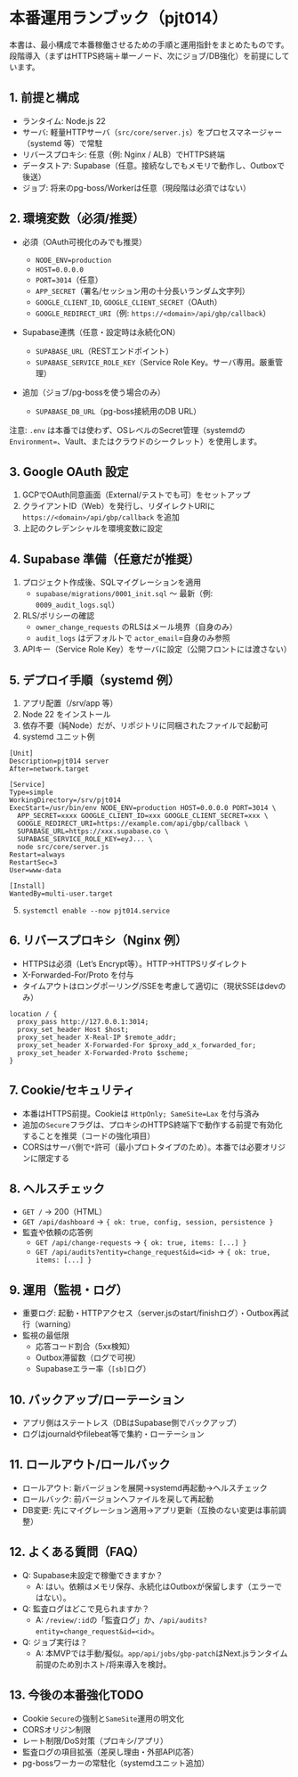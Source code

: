 # 本番運用ランブック（pjt014）

本書は、最小構成で本番稼働させるための手順と運用指針をまとめたものです。段階導入（まずはHTTPS終端＋単一ノード、次にジョブ/DB強化）を前提にしています。

## 1. 前提と構成

- ランタイム: Node.js 22
- サーバ: 軽量HTTPサーバ（`src/core/server.js`）をプロセスマネージャー（systemd 等）で常駐
- リバースプロキシ: 任意（例: Nginx / ALB）でHTTPS終端
- データストア: Supabase（任意。接続なしでもメモリで動作し、Outboxで後送）
- ジョブ: 将来のpg-boss/Workerは任意（現段階は必須ではない）

## 2. 環境変数（必須/推奨）

- 必須（OAuth可視化のみでも推奨）
  - `NODE_ENV=production`
  - `HOST=0.0.0.0`
  - `PORT=3014`（任意）
  - `APP_SECRET`（署名/セッション用の十分長いランダム文字列）
  - `GOOGLE_CLIENT_ID`, `GOOGLE_CLIENT_SECRET`（OAuth）
  - `GOOGLE_REDIRECT_URI`（例: `https://<domain>/api/gbp/callback`）

- Supabase連携（任意・設定時は永続化ON）
  - `SUPABASE_URL`（RESTエンドポイント）
  - `SUPABASE_SERVICE_ROLE_KEY`（Service Role Key。サーバ専用。厳重管理）

- 追加（ジョブ/pg-bossを使う場合のみ）
  - `SUPABASE_DB_URL`（pg-boss接続用のDB URL）

注意: `.env` は本番では使わず、OSレベルのSecret管理（systemdの`Environment=`、Vault、またはクラウドのシークレット）を使用します。

## 3. Google OAuth 設定

1) GCPでOAuth同意画面（External/テストでも可）をセットアップ
2) クライアントID（Web）を発行し、リダイレクトURIに `https://<domain>/api/gbp/callback` を追加
3) 上記のクレデンシャルを環境変数に設定

## 4. Supabase 準備（任意だが推奨）

1) プロジェクト作成後、SQLマイグレーションを適用
   - `supabase/migrations/0001_init.sql` ～ 最新（例: `0009_audit_logs.sql`）
2) RLS/ポリシーの確認
   - `owner_change_requests` のRLSはメール境界（自身のみ）
   - `audit_logs` はデフォルトで `actor_email`=自身のみ参照
3) APIキー（Service Role Key）をサーバに設定（公開フロントには渡さない）

## 5. デプロイ手順（systemd 例）

1) アプリ配置（/srv/app 等）
2) Node 22 をインストール
3) 依存不要（純Node）だが、リポジトリに同梱されたファイルで起動可
4) systemd ユニット例

```
[Unit]
Description=pjt014 server
After=network.target

[Service]
Type=simple
WorkingDirectory=/srv/pjt014
ExecStart=/usr/bin/env NODE_ENV=production HOST=0.0.0.0 PORT=3014 \
  APP_SECRET=xxxx GOOGLE_CLIENT_ID=xxx GOOGLE_CLIENT_SECRET=xxx \
  GOOGLE_REDIRECT_URI=https://example.com/api/gbp/callback \
  SUPABASE_URL=https://xxx.supabase.co \
  SUPABASE_SERVICE_ROLE_KEY=eyJ... \
  node src/core/server.js
Restart=always
RestartSec=3
User=www-data

[Install]
WantedBy=multi-user.target
```

5) `systemctl enable --now pjt014.service`

## 6. リバースプロキシ（Nginx 例）

- HTTPSは必須（Let’s Encrypt等）。HTTP→HTTPSリダイレクト
- X-Forwarded-For/Proto を付与
- タイムアウトはロングポーリング/SSEを考慮して適切に（現状SSEはdevのみ）

```
location / {
  proxy_pass http://127.0.0.1:3014;
  proxy_set_header Host $host;
  proxy_set_header X-Real-IP $remote_addr;
  proxy_set_header X-Forwarded-For $proxy_add_x_forwarded_for;
  proxy_set_header X-Forwarded-Proto $scheme;
}
```

## 7. Cookie/セキュリティ

- 本番はHTTPS前提。Cookieは `HttpOnly; SameSite=Lax` を付与済み
- 追加の`Secure`フラグは、プロキシのHTTPS終端下で動作する前提で有効化することを推奨（コードの強化項目）
- CORSはサーバ側で`*`許可（最小プロトタイプのため）。本番では必要オリジンに限定する

## 8. ヘルスチェック

- `GET /` → 200（HTML）
- `GET /api/dashboard` → `{ ok: true, config, session, persistence }`
- 監査や依頼の応答例
  - `GET /api/change-requests` → `{ ok: true, items: [...] }`
  - `GET /api/audits?entity=change_request&id=<id>` → `{ ok: true, items: [...] }`

## 9. 運用（監視・ログ）

- 重要ログ: 起動・HTTPアクセス（server.jsのstart/finishログ）・Outbox再試行（warning）
- 監視の最低限
  - 応答コード割合（5xx検知）
  - Outbox滞留数（ログで可視）
  - Supabaseエラー率（`[sb]`ログ）

## 10. バックアップ/ローテーション

- アプリ側はステートレス（DBはSupabase側でバックアップ）
- ログはjournaldやfilebeat等で集約・ローテーション

## 11. ロールアウト/ロールバック

- ロールアウト: 新バージョンを展開→systemd再起動→ヘルスチェック
- ロールバック: 前バージョンへファイルを戻して再起動
- DB変更: 先にマイグレーション適用→アプリ更新（互換のない変更は事前調整）

## 12. よくある質問（FAQ）

- Q: Supabase未設定で稼働できますか？
  - A: はい。依頼はメモリ保存、永続化はOutboxが保留します（エラーではない）。
- Q: 監査ログはどこで見られますか？
  - A: `/review/:id`の「監査ログ」か、`/api/audits?entity=change_request&id=<id>`。
- Q: ジョブ実行は？
  - A: 本MVPでは手動/擬似。`app/api/jobs/gbp-patch`はNext.jsランタイム前提のため別ホスト/将来導入を検討。

## 13. 今後の本番強化TODO

- Cookie `Secure`の強制と`SameSite`運用の明文化
- CORSオリジン制限
- レート制限/DoS対策（プロキシ/アプリ）
- 監査ログの項目拡張（差戻し理由・外部API応答）
- pg-bossワーカーの常駐化（systemdユニット追加）

